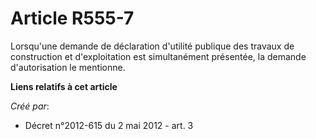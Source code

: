 # Article R555-7

Lorsqu'une demande de déclaration d'utilité publique des travaux de  construction et d'exploitation est simultanément
présentée, la demande  d'autorisation le mentionne.

**Liens relatifs à cet article**

_Créé par_:

  - Décret n°2012-615 du 2 mai 2012 - art. 3
